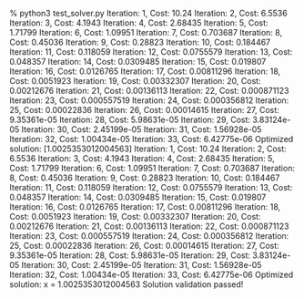 % python3 test_solver.py
Iteration: 1, Cost: 10.24
Iteration: 2, Cost: 6.5536
Iteration: 3, Cost: 4.1943
Iteration: 4, Cost: 2.68435
Iteration: 5, Cost: 1.71799
Iteration: 6, Cost: 1.09951
Iteration: 7, Cost: 0.703687
Iteration: 8, Cost: 0.45036
Iteration: 9, Cost: 0.28823
Iteration: 10, Cost: 0.184467
Iteration: 11, Cost: 0.118059
Iteration: 12, Cost: 0.0755579
Iteration: 13, Cost: 0.048357
Iteration: 14, Cost: 0.0309485
Iteration: 15, Cost: 0.019807
Iteration: 16, Cost: 0.0126765
Iteration: 17, Cost: 0.00811296
Iteration: 18, Cost: 0.0051923
Iteration: 19, Cost: 0.00332307
Iteration: 20, Cost: 0.00212676
Iteration: 21, Cost: 0.00136113
Iteration: 22, Cost: 0.000871123
Iteration: 23, Cost: 0.000557519
Iteration: 24, Cost: 0.000356812
Iteration: 25, Cost: 0.00022836
Iteration: 26, Cost: 0.00014615
Iteration: 27, Cost: 9.35361e-05
Iteration: 28, Cost: 5.98631e-05
Iteration: 29, Cost: 3.83124e-05
Iteration: 30, Cost: 2.45199e-05
Iteration: 31, Cost: 1.56928e-05
Iteration: 32, Cost: 1.00434e-05
Iteration: 33, Cost: 6.42775e-06
Optimized solution: [1.0025353012004563]
Iteration: 1, Cost: 10.24
Iteration: 2, Cost: 6.5536
Iteration: 3, Cost: 4.1943
Iteration: 4, Cost: 2.68435
Iteration: 5, Cost: 1.71799
Iteration: 6, Cost: 1.09951
Iteration: 7, Cost: 0.703687
Iteration: 8, Cost: 0.45036
Iteration: 9, Cost: 0.28823
Iteration: 10, Cost: 0.184467
Iteration: 11, Cost: 0.118059
Iteration: 12, Cost: 0.0755579
Iteration: 13, Cost: 0.048357
Iteration: 14, Cost: 0.0309485
Iteration: 15, Cost: 0.019807
Iteration: 16, Cost: 0.0126765
Iteration: 17, Cost: 0.00811296
Iteration: 18, Cost: 0.0051923
Iteration: 19, Cost: 0.00332307
Iteration: 20, Cost: 0.00212676
Iteration: 21, Cost: 0.00136113
Iteration: 22, Cost: 0.000871123
Iteration: 23, Cost: 0.000557519
Iteration: 24, Cost: 0.000356812
Iteration: 25, Cost: 0.00022836
Iteration: 26, Cost: 0.00014615
Iteration: 27, Cost: 9.35361e-05
Iteration: 28, Cost: 5.98631e-05
Iteration: 29, Cost: 3.83124e-05
Iteration: 30, Cost: 2.45199e-05
Iteration: 31, Cost: 1.56928e-05
Iteration: 32, Cost: 1.00434e-05
Iteration: 33, Cost: 6.42775e-06
Optimized solution: x = 1.0025353012004563
Solution validation passed!